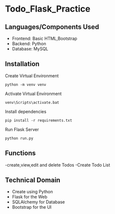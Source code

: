 # Todo_Flask_Practice
## Languages/Components Used

- Frontend: Basic HTML,Bootstrap
- Backend: Python
- Database: MySQL

## Installation

Create Virtual Environment

```
python -m venv venv
```

Activate Virtual Environment

```
venv\Scripts\activate.bat
```

Install dependencies

```
pip install -r requirements.txt
```

Run Flask Server

```
python run.py
```

## Functions

-create,view,edit and delete Todos
-Create Todo List
## Technical Domain

- Create using Python
- Flask for the Web
- SQLAlchemy for Database
- Bootstrap for the UI
  
